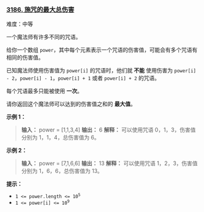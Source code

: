 ### [3186\. 施咒的最大总伤害](https://leetcode.cn/problems/maximum-total-damage-with-spell-casting/)

难度：中等

一个魔法师有许多不同的咒语。

给你一个数组 `power`，其中每个元素表示一个咒语的伤害值，可能会有多个咒语有相同的伤害值。

已知魔法师使用伤害值为 `power[i]` 的咒语时，他们就 **不能** 使用伤害为 `power[i] - 2`，`power[i] - 1`，`power[i] + 1` 或者 `power[i] + 2` 的咒语。

每个咒语最多只能被使用 **一次**。

请你返回这个魔法师可以达到的伤害值之和的 **最大值**。

**示例 1：**

> **输入：** power = [1,1,3,4]
> **输出：** 6
> **解释：**
> 可以使用咒语 0，1，3，伤害值分别为 1，1，4，总伤害值为 6。

**示例 2：**

> **输入：** power = [7,1,6,6]
> **输出：** 13
> **解释：**
> 可以使用咒语 1，2，3，伤害值分别为 1，6，6，总伤害值为 13。

**提示：**

- <code>1 <= power.length <= 10<sup>5</sup></code>
- <code>1 <= power[i] <= 10<sup>9</sup></code>
